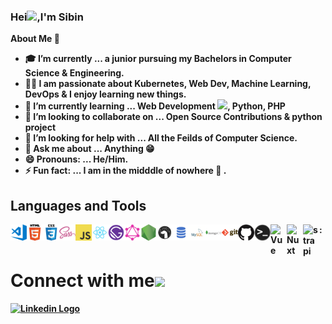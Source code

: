 ### Hei<img src="https://github.com/TheDudeThatCode/TheDudeThatCode/blob/master/Assets/Hi.gif" width="29px">,I'm Sibin

<b>About Me<b> 🚀

  
- 🎓 I’m currently ...  a junior pursuing my Bachelors in Computer Science & Engineering.
- 👨‍💻 I am passionate about Kubernetes, Web Dev, Machine Learning, DevOps & I enjoy learning new things.
- 🌱 I’m currently learning ... Web Development <img src="https://github.com/TheDudeThatCode/TheDudeThatCode/blob/master/Assets/Developer.gif" width="30px">, Python, PHP
- 👯 I’m looking to collaborate on ... Open Source Contributions & python project
- 🤔 I’m looking for help with ...  All the Feilds of Computer Science.
- 💬 Ask me about ... Anything 😁 
- 😄 Pronouns: ... He/Him.
- ⚡ Fun fact: ... I am in the midddle of nowhere 🤣 
.  
  
### <h2>Languages and Tools</h2>:  
  
<img align="left" alt="Visual Studio Code" width="26px" src="https://raw.githubusercontent.com/github/explore/80688e429a7d4ef2fca1e82350fe8e3517d3494d/topics/visual-studio-code/visual-studio-code.png" /> 
<img align="left" alt="HTML5" width="26px" src="https://raw.githubusercontent.com/github/explore/80688e429a7d4ef2fca1e82350fe8e3517d3494d/topics/html/html.png" />  
<img align="left" alt="CSS3" width="26px" src="https://raw.githubusercontent.com/github/explore/80688e429a7d4ef2fca1e82350fe8e3517d3494d/topics/css/css.png" />  
<img align="left" alt="Sass" width="26px" src="https://raw.githubusercontent.com/github/explore/80688e429a7d4ef2fca1e82350fe8e3517d3494d/topics/sass/sass.png" />  
<img align="left" alt="JavaScript" width="26px" src="https://raw.githubusercontent.com/github/explore/80688e429a7d4ef2fca1e82350fe8e3517d3494d/topics/javascript/javascript.png" />  
<img align="left" alt="React" width="26px" src="https://raw.githubusercontent.com/github/explore/80688e429a7d4ef2fca1e82350fe8e3517d3494d/topics/react/react.png" />  
<img align="left" alt="Gatsby" width="26px" src="https://raw.githubusercontent.com/github/explore/e94815998e4e0713912fed477a1f346ec04c3da2/topics/gatsby/gatsby.png" />  
<img align="left" alt="GraphQL" width="26px" src="https://raw.githubusercontent.com/github/explore/80688e429a7d4ef2fca1e82350fe8e3517d3494d/topics/graphql/graphql.png" /> 
<img align="left" alt="Node.js" width="26px" src="https://raw.githubusercontent.com/github/explore/80688e429a7d4ef2fca1e82350fe8e3517d3494d/topics/nodejs/nodejs.png" />  
<img align="left" alt="Deno" width="26px" src="https://raw.githubusercontent.com/github/explore/361e2821e2dea67711cde99c9c40ed357061cf27/topics/deno/deno.png" />  
<img align="left" alt="SQL" width="26px" src="https://raw.githubusercontent.com/github/explore/80688e429a7d4ef2fca1e82350fe8e3517d3494d/topics/sql/sql.png" />  
<img align="left" alt="MySQL" width="26px" src="https://raw.githubusercontent.com/github/explore/80688e429a7d4ef2fca1e82350fe8e3517d3494d/topics/mysql/mysql.png" />  
<img align="left" alt="MongoDB" width="26px" src="https://raw.githubusercontent.com/github/explore/80688e429a7d4ef2fca1e82350fe8e3517d3494d/topics/mongodb/mongodb.png" />  
<img align="left" alt="Git" width="26px" src="https://raw.githubusercontent.com/github/explore/80688e429a7d4ef2fca1e82350fe8e3517d3494d/topics/git/git.png" />  
<img align="left" alt="GitHub" width="26px" src="https://raw.githubusercontent.com/github/explore/78df643247d429f6cc873026c0622819ad797942/topics/github/github.png" />  
<img align="left" alt="Terminal" width="26px" src="https://raw.githubusercontent.com/github/explore/80688e429a7d4ef2fca1e82350fe8e3517d3494d/topics/terminal/terminal.png" />
<img align="left" alt="Vue" width="26px" src="https://cdn.iconscout.com/icon/free/png-512/vue-282497.png" />
<img align="left" alt="Nuxt" width="26px" src="https://develop365.gitlab.io/nuxtjs-2.6.x-doc/zh/logos/nuxt-square.svg" />  
<img align="left" alt="strapi" width="26px" src="https://api.dowhile.com.br/uploads/e55d419eb1dc44b095ad33e02df07ddf.jpg" />  
  

<br>  
</br>

# Connect with me<img src="https://github.com/TheDudeThatCode/TheDudeThatCode/blob/master/Assets/Handshake.gif" height="32px">  

[<img src="https://github.com/TheDudeThatCode/TheDudeThatCode/blob/master/Assets/Linkedin.svg" alt="Linkedin Logo" width="32">](https://www.linkedin.com/in/sibin-t-s-a3b474199/)  
